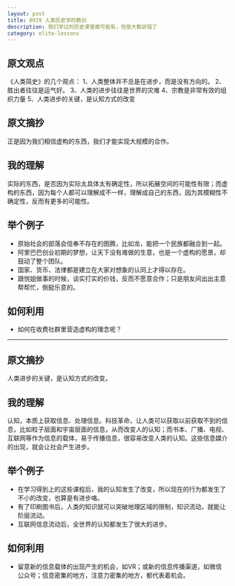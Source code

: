 ```yaml
---
layout: post
title: 0919 人类历史学的教训
description: 我们学过的历史课里面可能有，但是大都说错了
category: elite-lessons
---
```


## 原文观点
《人类简史》的几个观点：
1、人类整体并不总是在进步，而是没有方向的。
2、胜出者往往是运气好。
3、人类的进步往往是世界的灾难
4、宗教是非常有效的组织力量
5、人类进步的关键，是认知方式的改变

## 原文摘抄
正是因为我们相信虚构的东西，我们才能实现大规模的合作。

## 我的理解
实际的东西，是否因为实际太具体太有确定性，所以拓展空间的可能性有限；而虚构的东西，因为每个人都可以理解成不一样，理解成自己的东西，因为其模糊性不确定性，反而有更多的可能性。

## 举个例子
- 原始社会的部落会信奉不存在的图腾，比如龙，能把一个民族都融合到一起。
- 阿里巴巴创业初期的梦想，让天下没有难做的生意，也是一个虚构的愿景，却鼓动了整个团队。
- 国家、货币、法律都是建立在大家对想象的认同上才得以存在。
- 跟悦姐做事的时候，谈实打实的价钱，反而不愿意合作；只是朋友间出出主意帮帮忙，倒挺乐意的。

## 如何利用
- 如何在收费社群里营造虚构的理念呢？

--- 

## 原文摘抄
人类进步的关键，是认知方式的改变。

## 我的理解
认知，本质上获取信息、处理信息。科技革命，让人类可以获取以前获取不到的信息，比如粒子层面和宇宙层面的信息，从而改变人的认知；而书本、广播、电视、互联网等作为信息的载体，易于传播信息，很容易改变人类的认知。这些信息媒介的出现，就会让社会产生进步。

## 举个例子
- 在学习得到上的这些课程后，我的认知发生了改变，所以现在的行为都发生了不小的改变，也算是有进步咯。
- 有了印刷图书后，人类的知识就可以突破地理区域的限制，知识流动，就能让阶层流动。
- 互联网信息流动后，全世界的认知都发生了很大的进步。

## 如何利用
- 留意新的信息载体的出现产生的机会，如VR；或新的信息传播渠道，如微信公众号；信息密集的地方，注意力密集的地方，都代表着机会。


